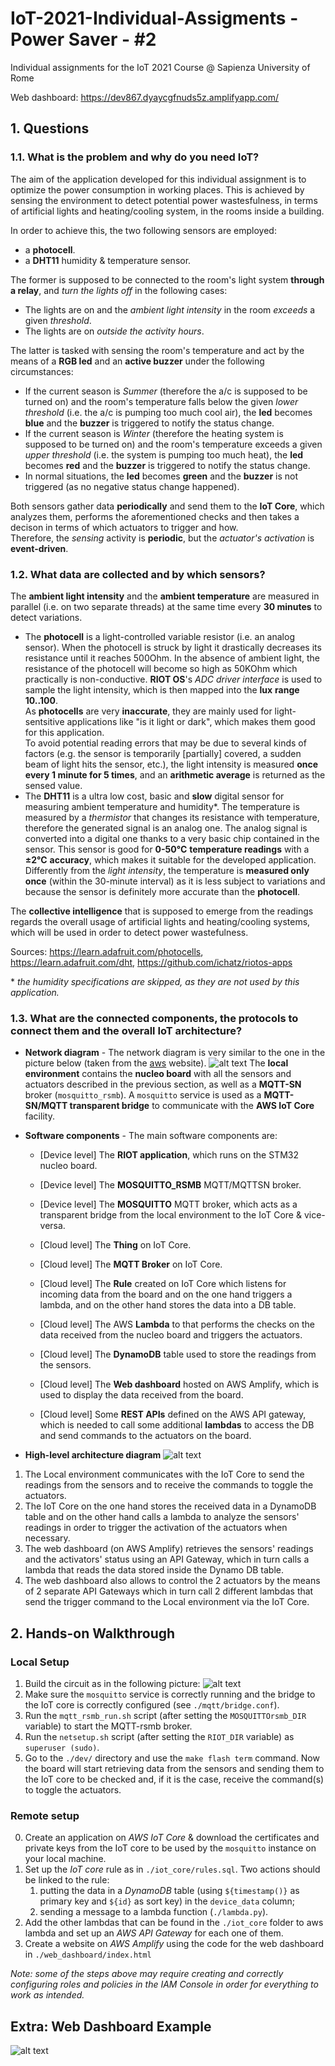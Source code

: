 # IoT-2021-Individual-Assigments - Power Saver - #2
Individual assignments for the IoT 2021 Course @ Sapienza University of Rome

Web dashboard: https://dev867.dyaycgfnuds5z.amplifyapp.com/

## 1. Questions
### 1.1. What is the problem and why do you need IoT?
The aim of the application developed for this individual assignment is to optimize the power consumption in working places. This is achieved by sensing the environment to detect potential power wastesfulness, in terms of artificial lights and heating/cooling system, in the rooms inside a building.  

In order to achieve this, the two following sensors are employed: 
- a **photocell**.
- a **DHT11** humidity & temperature sensor. 

The former is supposed to be connected to the room's light system **through a relay**, and *turn the lights  off* in the following cases:
- The lights are on and the *ambient light intensity* in the room *exceeds* a given *threshold*.
- The lights are on *outside the activity hours*. 

The latter is tasked with sensing the room's temperature and act by the means of a **RGB led** and an **active buzzer** under the following circumstances:
- If the current season is *Summer* (therefore the a/c is supposed to be turned on) and the room's temperature falls below the given *lower threshold* (i.e. the a/c is pumping too much cool air), the **led** becomes **blue** and the **buzzer** is triggered to notify the status change.
- If the current season is *Winter* (therefore the heating system is supposed to be turned on) and the room's temperature exceeds a given *upper threshold* (i.e. the system is pumping too much heat), the **led** becomes **red** and the **buzzer** is triggered to notify the status change.
- In normal situations, the **led** becomes **green** and the **buzzer** is not triggered (as no negative status change happened).

Both sensors gather data **periodically** and send them to the **IoT Core**, which analyzes them, performs the aforementioned checks and then takes a decison in terms of which actuators to trigger and how.   
Therefore, the *sensing* activity is **periodic**, but the *actuator's activation* is **event-driven**.

### 1.2. What data are collected and by which sensors?
The **ambient light intensity** and the **ambient temperature** are measured in parallel (i.e. on two separate threads) at the same time every **30 minutes** to detect variations. 
- The **photocell**  is a light-controlled variable resistor (i.e. an analog sensor). When the photocell is struck by light it drastically decreases its resistance until it reaches 500Ohm. In the absence of ambient light, the resistance of the photocell will become so high as 50KOhm which practically is non-conductive. 
**RIOT OS**'s *ADC driver interface* is used to sample the light intensity, which is then mapped into the  **lux** **range 10..100**.  
As **photocells** are very **inaccurate**, they are mainly used for light-sentsitive applications like "is it light or dark", which makes them good for this application.   
To avoid potential reading errors that may be due to several kinds of factors (e.g. the sensor is temporarily [partially] covered, a sudden beam of light hits the sensor, etc.), the  light intensity is measured **once every 1 minute for 5 times**, and an **arithmetic average** is returned as the sensed value. 
- The **DHT11** is a ultra low cost, basic and **slow** digital sensor for measuring ambient temperature and humidity*. The temperature is measured by a *thermistor* that changes its resistance with temperature, therefore the generated signal is an analog one. The analog signal is converted into a digital one thanks to a very basic chip contained in the sensor. This sensor is good for **0-50°C** **temperature readings** with a **±2°C** **accuracy**, which makes it suitable for the developed application.  
Differently from the *light intensity*, the temperature is **measured only once** (within the 30-minute interval) as it is less subject to variations and because the sensor is definitely more accurate than the **photocell**. 

The **collective intelligence** that is supposed to emerge from the readings regards the overall usage of artificial lights and heating/cooling systems, which will be used in order to detect power wastefulness.

Sources: https://learn.adafruit.com/photocells, https://learn.adafruit.com/dht, https://github.com/ichatz/riotos-apps


\* *the humidity specifications are skipped, as they are not used by this application.*
### 1.3. What are the connected components, the protocols to connect them and the overall IoT architecture?
* **Network diagram**  - The network diagram is very similar to the one in the picture below (taken from the [aws](https://aws.amazon.com/blogs/iot/how-to-bridge-mosquitto-mqtt-broker-to-aws-iot/) website).
![alt text](images/net_diagram.png "Network diagram")
The **local environment** contains the **nucleo board** with all the sensors and actuators described in the previous section, as well as a **MQTT-SN** broker (`mosquitto_rsmb`). A `mosquitto` service is used as a **MQTT-SN/MQTT transparent bridge** to communicate with the **AWS IoT Core** facility. 
* **Software components** - The main software components are:
    - [Device level] The **RIOT application**, which runs on the STM32 nucleo board.
    - [Device level] The **MOSQUITTO_RSMB** MQTT/MQTTSN broker.
    - [Device level] The **MOSQUITTO** MQTT broker, which acts as a transparent bridge from the local environment to the IoT Core & vice-versa.
 
    - [Cloud level] The **Thing** on IoT Core.
    - [Cloud level] The **MQTT Broker** on IoT Core.
    - [Cloud level] The **Rule** created on IoT Core which listens for incoming data from the board and on the one hand triggers a lambda, and on the other hand stores the data into a DB table.
    - [Cloud level] The AWS **Lambda** to that performs the checks on the data received from the nucleo board and triggers the actuators.
    - [Cloud level] The **DynamoDB** table used to store the readings from the sensors.
    - [Cloud level] The **Web dashboard** hosted on AWS Amplify, which is used to display the data received from the board.
    - [Cloud level] Some **REST APIs** defined on the AWS API gateway, which is needed to call some additional **lambdas** to access the DB and send commands to the actuators on the board.

* **High-level architecture diagram**
![alt text](images/diagram.png "Architecture diagram")

1. The Local environment communicates with the IoT Core to send the readings from the sensors and to receive the commands to toggle the actuators.  
2. The IoT Core on the one hand stores the received data in a DynamoDB table and on the other hand calls a lambda to analyze the sensors' readings in order to trigger the activation of the actuators when necessary. 
3. The web dashboard (on AWS Amplify) retrieves the sensors' readings and the activators' status using an API Gateway, which in turn calls a lambda that reads the data stored inside the Dynamo DB table.
4. The web dashboard also allows to control the 2 actuators by the means of 2 separate API Gateways which in turn call 2 different lambdas that send the trigger command to the Local environment via the IoT Core.

## 2. Hands-on Walkthrough
### Local Setup
1) Build the circuit as in the following picture:
![alt text](images/circuit/nucleo.jpg "Circuit")
3) Make sure the `mosquitto` service is correctly running and the bridge to the IoT core is correctly configured (see `./mqtt/bridge.conf`).
2) Run the `mqtt_rsmb_run.sh` script (after setting the `MOSQUITTOrsmb_DIR` variable)  to start the MQTT-rsmb broker.
3) Run the `netsetup.sh` script (after setting the `RIOT_DIR` variable) as `superuser (sudo)`.
4) Go to the `./dev/` directory and use the `make flash term` command.
Now the board will start retrieving data from the sensors and sending them to the IoT core to be checked and, if it is the case, receive the command(s) to toggle the actuators.
### Remote setup
0) Create an application on *AWS IoT Core* & download the certificates and private keys from the IoT core to be used by the `mosquitto` instance on your local machine.
1) Set up the *IoT core* rule as in `./iot_core/rules.sql`. Two actions should be linked to the rule: 
    1. putting the data in a *DynamoDB* table (using `${timestamp()}` as primary key and `${id}` as sort key) in the `device_data` column; 
    2. sending a message to a lambda function (`./lambda.py`).
2) Add the other lambdas that can be found in the `./iot_core` folder to aws lambda and set up an *AWS API Gateway* for each one of them.
3) Create a website on *AWS Amplify* using the code for the web dashboard in `./web_dashboard/index.html`

*Note: some of the steps above may require creating and correctly configuring roles and policies in the *IAM Console* in order for everything to work as intended.*


## Extra: Web Dashboard Example
![alt text](images/dashboard.png "Dashboard")

